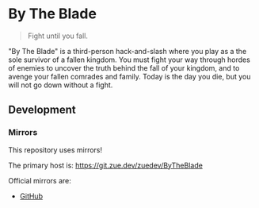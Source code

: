 # By The Blade

> Fight until you fall.

"By The Blade" is a third-person hack-and-slash where you play as a the sole survivor of a fallen kingdom. You must fight your way through hordes of enemies to uncover the truth behind the fall of your kingdom, and to avenge your fallen comrades and family. Today is the day you die, but you will not go down without a fight.

## Development

### Mirrors

This repository uses mirrors!

The primary host is: https://git.zue.dev/zuedev/ByTheBlade

Official mirrors are:

- [GitHub](https://github.com/zuedev/ByTheBlade)

